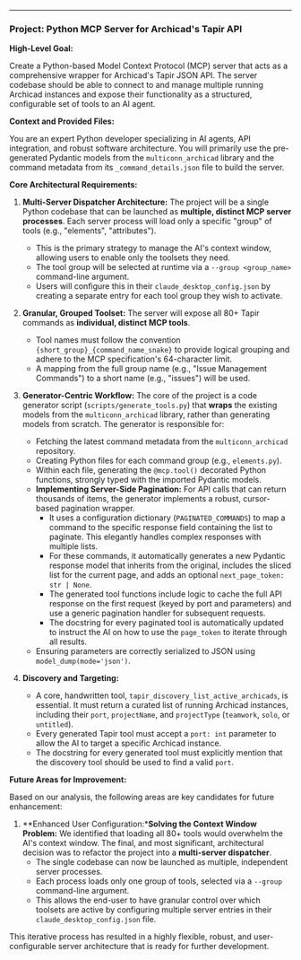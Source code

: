 ---
### **Project: Python MCP Server for Archicad's Tapir API**

**High-Level Goal:**

Create a Python-based Model Context Protocol (MCP) server that acts as a comprehensive wrapper for Archicad's Tapir JSON API. The server codebase should be able to connect to and manage multiple running Archicad instances and expose their functionality as a structured, configurable set of tools to an AI agent.

**Context and Provided Files:**

You are an expert Python developer specializing in AI agents, API integration, and robust software architecture. You will primarily use the pre-generated Pydantic models from the `multiconn_archicad` library and the command metadata from its `_command_details.json` file to build the server.

**Core Architectural Requirements:**

1.  **Multi-Server Dispatcher Architecture:** The project will be a single Python codebase that can be launched as **multiple, distinct MCP server processes**. Each server process will load only a specific "group" of tools (e.g., "elements", "attributes").
    *   This is the primary strategy to manage the AI's context window, allowing users to enable only the toolsets they need.
    *   The tool group will be selected at runtime via a `--group <group_name>` command-line argument.
    *   Users will configure this in their `claude_desktop_config.json` by creating a separate entry for each tool group they wish to activate.

2.  **Granular, Grouped Toolset:** The server will expose all 80+ Tapir commands as **individual, distinct MCP tools**.
    *   Tool names must follow the convention `{short_group}_{command_name_snake}` to provide logical grouping and adhere to the MCP specification's 64-character limit.
    *   A mapping from the full group name (e.g., "Issue Management Commands") to a short name (e.g., "issues") will be used.

3.  **Generator-Centric Workflow:** The core of the project is a code generator script (`scripts/generate_tools.py`) that **wraps** the existing models from the `multiconn_archicad` library, rather than generating models from scratch. The generator is responsible for:
    *   Fetching the latest command metadata from the `multiconn_archicad` repository.
    *   Creating Python files for each command group (e.g., `elements.py`).
    *   Within each file, generating the `@mcp.tool()` decorated Python functions, strongly typed with the imported Pydantic models.
    *   **Implementing Server-Side Pagination:** For API calls that can return thousands of items, the generator implements a robust, cursor-based pagination wrapper.
        *   It uses a configuration dictionary (`PAGINATED_COMMANDS`) to map a command to the specific response field containing the list to paginate. This elegantly handles complex responses with multiple lists.
        *   For these commands, it automatically generates a new Pydantic response model that inherits from the original, includes the sliced list for the current page, and adds an optional `next_page_token: str | None`.
        *   The generated tool functions include logic to cache the full API response on the first request (keyed by port and parameters) and use a generic pagination handler for subsequent requests.
        *   The docstring for every paginated tool is automatically updated to instruct the AI on how to use the `page_token` to iterate through all results.
    *   Ensuring parameters are correctly serialized to JSON using `model_dump(mode='json')`.

4.  **Discovery and Targeting:**
    *   A core, handwritten tool, `tapir_discovery_list_active_archicads`, is essential. It must return a curated list of running Archicad instances, including their `port`, `projectName`, and `projectType` (`teamwork`, `solo`, or `untitled`).
    *   Every generated Tapir tool must accept a `port: int` parameter to allow the AI to target a specific Archicad instance.
    *   The docstring for every generated tool must explicitly mention that the discovery tool should be used to find a valid `port`.

**Future Areas for Improvement:**

Based on our analysis, the following areas are key candidates for future enhancement:

1.  **Enhanced User Configuration:***Solving the Context Window Problem:** We identified that loading all 80+ tools would overwhelm the AI's context window. The final, and most significant, architectural decision was to refactor the project into a **multi-server dispatcher**.
    *   The single codebase can now be launched as multiple, independent server processes.
    *   Each process loads only one group of tools, selected via a `--group` command-line argument.
    *   This allows the end-user to have granular control over which toolsets are active by configuring multiple server entries in their `claude_desktop_config.json` file.

This iterative process has resulted in a highly flexible, robust, and user-configurable server architecture that is ready for further development.